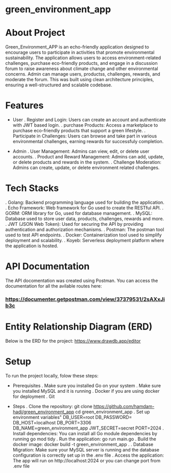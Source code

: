 # green_environment_app

# About Project
Green_Environment_APP is an echo-friendly application designed to encourage users to participate in activities that promote environmental sustainability. The application allows users to access environment-related challenges, purchase eco-friendly products, and engage in a discussion forum to raise awareness about climate change and other environmental concerns. Admin can manage users, productss, challenges, rewards, and moderate the forum. This was built using clean architecture principles, ensuring a well-structured and scalable codebase.

# Features

- User
 . Register and Login: Users can create an account and authenticate with JWT based login.
 . purchase Products: Access a marketplace to purchase eco-friendly products that support a green lifestyle.
 . Participate in Challenges: Users can browse and take part in various environmental challenges, earning rewards for successfuly completion.

 - Admin
 . User Management: Admins can view, edit, or delete user accounts.
 . Product and Reward Management: Admins can add, update, or delete products and rewards in the system.
 . Challenge Moderation: Admins can create, update, or delete environment related challenges.

 # Tech Stacks
 . Golang: Backend programming language used for building the application.
 . Echo Framework: Web framework for Go used to create the RESTful API.
 . GORM: ORM library for Go, used for database management.
 . MySQL: Database used to store user data, products, challenges, rewards and more.
 . JWT (JSON Web Token): Used for securing the API by providing authentication and authorization mechanisms.
 . Postman: The postman tool used to test API endpoints.
 . Docker: Containerization tool used to simplify deployment and scalability.
 . Koyeb: Serverless deployment platform where the application is hosted.

 # API Documentation
 The API docomentation was created using Postman. You can access the documentation for all the avilable routes here:
 ### https://documenter.getpostman.com/view/37379531/2sAXxJib3c

 # Entity Relationship Diagram (ERD)
 Below is the ERD for the project:
 https://www.drawdb.app/editor

 # Setup
 To run the project locally, folow these steps:

 - Prerequisites
 . Make sure you installed Go on your system
 . Make sure you installed MySQL and it is running
 . Docker if you are using docker for deployment
 . Git

 - Steps
 . Clone the repository: git clone https://github.com/hamdam-hadi/green_environment_app cd green_environment_app
 . Set up environment variables"
 DB_USER=root
 DB_PASSWORD=
 DB_HOST=localhost
 DB_PORT=3306
 DB_NAME=green_environment_app
 JWT_SECRET=secret
 PORT=2024
 . Install dependencies: You can install all Go module dependencies by running 
 go mod tidy
 . Run the application: go run main.go
 . Build the docker image: docker build -t green_environment_app .
 . Database Migration: Make sure your MySQL server is running and the database configuration is correctly set up in the .env file
 . Access the application: The app will run on http://localhost:2024 or you can change port from .env file




